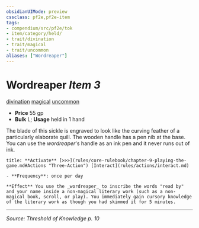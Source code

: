 ```yaml
---
obsidianUIMode: preview
cssclass: pf2e,pf2e-item
tags:
- compendium/src/pf2e/tok
- item/category/held/
- trait/divination
- trait/magical
- trait/uncommon
aliases: ["Wordreaper"]
---
```

# Wordreaper *Item 3*  
[divination](divination.md "Divination School Trait")  [magical](magical.md "Magical Item Trait")  [uncommon](uncommon.md "Uncommon Rarity Trait")  

- **Price** 55 gp
- **Bulk** L; **Usage** held in 1 hand

The blade of this sickle is engraved to look like the curving feather of a particularly elaborate quill. The wooden handle has a pen nib at the base. You can use the _wordreaper_'s handle as an ink pen and it never runs out of ink.

```ad-embed-ability
title: **Activate** [>>>](rules/core-rulebook/chapter-9-playing-the-game.md#Actions "Three-Action") [Interact](rules/actions/interact.md)

- **Frequency**: once per day

**Effect** You use the _wordreaper_ to inscribe the words "read by" and your name inside a non-magical literary work (such as a non-magical book, scroll, or play). You immediately gain cursory knowledge of the literary work as though you had skimmed it for 5 minutes.
```


---
*Source: Threshold of Knowledge p. 10*